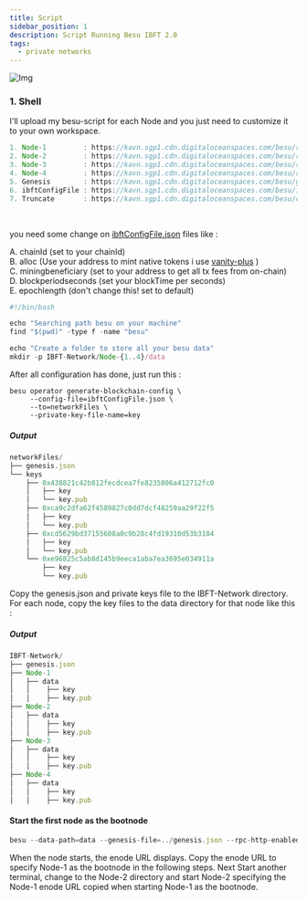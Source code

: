 ```yaml
---
title: Script
sidebar_position: 1
description: Script Running Besu IBFT 2.0
tags:
  - private networks
---
```


![Img](https://studio.mrngroup.co/storage/app/media/Prambors/Editorial%203/meme%2010-20230523181152.webp?tr=w-600)

### 1. Shell

I'll upload my besu-script for each Node and you just need to customize it to your own workspace.

```js
1. Node-1         : https://kavn.sgp1.cdn.digitaloceanspaces.com/besu/run1.sh
2. Node-2         : https://kavn.sgp1.cdn.digitaloceanspaces.com/besu/run2.sh
3. Node-3         : https://kavn.sgp1.cdn.digitaloceanspaces.com/besu/run3.sh
4. Node-4         : https://kavn.sgp1.cdn.digitaloceanspaces.com/besu/run4.sh
5. Genesis        : https://kavn.sgp1.cdn.digitaloceanspaces.com/besu/genesis.json
6. ibftConfigFile : https://kavn.sgp1.cdn.digitaloceanspaces.com/besu/ibftConfigFile.json
7. Truncate       : https://kavn.sgp1.cdn.digitaloceanspaces.com/besu/clear.sh
```

<br />

you need some change on [ibftConfigFile.json](https://kavn.sgp1.cdn.digitaloceanspaces.com/besu/ibftConfigFile.json) files like :

A. chainId (set to your chainId) <br />
B. alloc (Use your address to mint native tokens i use [vanity-plus](https://github.com/avenbreaks/vanity-plus.git) ) <br />
C. miningbeneficiary (set to your address to get all tx fees from on-chain) <br />
D. blockperiodseconds (set your blockTime per seconds) <br />
E. epochlength (don't change this! set to default)

```js
#!/bin/bash

echo "Searching path besu on your machine"
find "$(pwd)" -type f -name "besu"

echo "Create a folder to store all your besu data"
mkdir -p IBFT-Network/Node-{1..4}/data
```

After all configuration has done, just run this : 

```console
besu operator generate-blockchain-config \
     --config-file=ibftConfigFile.json \
     --to=networkFiles \
     --private-key-file-name=key
```

##### Output

```js
networkFiles/
├── genesis.json
└── keys
    ├── 0x438821c42b812fecdcea7fe8235806a412712fc0
    │   ├── key
    │   └── key.pub
    ├── 0xca9c2dfa62f4589827c0dd7dcf48259aa29f22f5
    │   ├── key
    │   └── key.pub
    ├── 0xcd5629bd37155608a0c9b28c4fd19310d53b3184
    │   ├── key
    │   └── key.pub
    └── 0xe96825c5ab8d145b9eeca1aba7ea3695e034911a
        ├── key
        └── key.pub
```

Copy the genesis.json and private keys file to the IBFT-Network directory. <br />
For each node, copy the key files to the data directory for that node like this :

##### Output

```js
IBFT-Network/
├── genesis.json
├── Node-1
│   ├── data
│   │    ├── key
│   │    ├── key.pub
├── Node-2
│   ├── data
│   │    ├── key
│   │    ├── key.pub
├── Node-3
│   ├── data
│   │    ├── key
│   │    ├── key.pub
├── Node-4
│   ├── data
│   │    ├── key
│   │    ├── key.pub
```

#### Start the first node as the bootnode

```js
besu --data-path=data --genesis-file=../genesis.json --rpc-http-enabled --rpc-http-api=ETH,NET,IBFT --host-allowlist="*" --rpc-http-cors-origins="all"
```

When the node starts, the enode URL displays. Copy the enode URL to specify Node-1 as the bootnode in the following steps. Next Start another terminal, change to the Node-2 directory and start Node-2 specifying the Node-1 enode URL copied when starting Node-1 as the bootnode. <br />